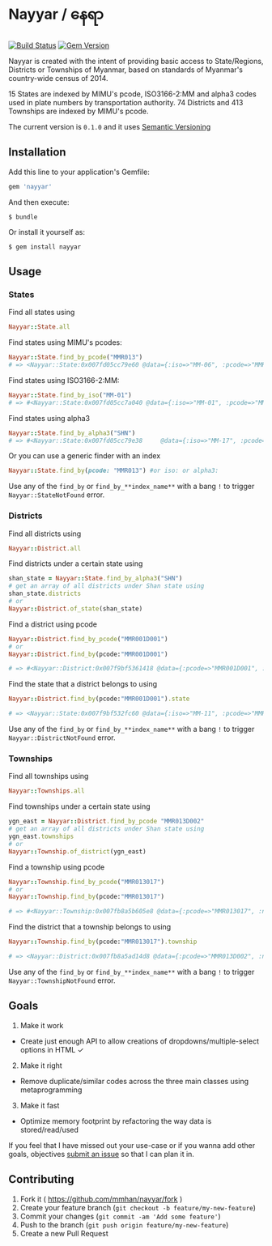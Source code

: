 # Nayyar / နေရာ
[![Build Status](https://travis-ci.org/mmhan/nayyar.png)](https://travis-ci.org/mmhan/nayyar.png)
[![Gem Version](https://badge.fury.io/rb/nayyar.svg)](http://badge.fury.io/rb/nayyar)

Nayyar is created with the intent of providing basic access to State/Regions, Districts or Townships of Myanmar, based on standards of Myanmar's country-wide census of 2014.

15 States are indexed by MIMU's pcode, ISO3166-2:MM and alpha3 codes used in plate numbers by transportation authority.
74 Districts and 413 Townships are indexed by MIMU's pcode.

The current version is `0.1.0` and it uses [Semantic Versioning](http://semver.org/)

## Installation

Add this line to your application's Gemfile:

```ruby
gem 'nayyar'
```

And then execute:

    $ bundle

Or install it yourself as:

    $ gem install nayyar

## Usage

### States

Find all states using

```ruby
Nayyar::State.all
```

Find states using MIMU's pcodes:

```ruby
Nayyar::State.find_by_pcode("MMR013")
# => <Nayyar::State:0x007fd05cc79e60 @data={:iso=>"MM-06", :pcode=>"MMR013", :alpha3=>"YGN", :name=>"Yangon"}>
```

Find states using ISO3166-2:MM:

```ruby
Nayyar::State.find_by_iso("MM-01")
# => #<Nayyar::State:0x007fd05cc7a040 @data={:iso=>"MM-01", :pcode=>"MMR005", :alpha3=>"SGG", :name=>"Sagaing"}>
```


Find states using alpha3

```ruby
Nayyar::State.find_by_alpha3("SHN")
# => #<Nayyar::State:0x007fd05cc79e38     @data={:iso=>"MM-17", :pcode=>"MMR222", :alpha3=>"SHN", :name=>"Shan"}>
```

Or you can use a generic finder with an index

```ruby
Nayyar::State.find_by(pcode: "MMR013") #or iso: or alpha3:
```

Use any of the `find_by` or `find_by_**index_name**` with a bang `!` to trigger `Nayyar::StateNotFound` error.

### Districts

Find all districts using
```ruby
Nayyar::District.all
```

Find districts under a certain state using
```ruby
shan_state = Nayyar::State.find_by_alpha3("SHN")
# get an array of all districts under Shan state using
shan_state.districts
# or
Nayyar::District.of_state(shan_state)
```

Find a district using pcode
```ruby
Nayyar::District.find_by_pcode("MMR001D001")
# or
Nayyar::District.find_by(pcode:"MMR001D001")

# => #<Nayyar::District:0x007f9bf5361418 @data={:pcode=>"MMR001D001", :name=>"Myitkyina", :state=>"MMR001"}>
```

Find the state that a district belongs to using
```ruby
Nayyar::District.find_by(pcode:"MMR001D001").state

# => <Nayyar::State:0x007f9bf532fc60 @data={:iso=>"MM-11", :pcode=>"MMR001", :alpha3=>"KCN", :name=>"Kachin"}>
```

Use any of the `find_by` or `find_by_**index_name**` with a bang `!` to trigger `Nayyar::DistrictNotFound` error.

### Townships

Find all townships using
```ruby
Nayyar::Townships.all
```

Find townships under a certain state using
```ruby
ygn_east = Nayyar::District.find_by_pcode "MMR013D002"
# get an array of all districts under Shan state using
ygn_east.townships
# or
Nayyar::Township.of_district(ygn_east)
```

Find a township using pcode
```ruby
Nayyar::Township.find_by_pcode("MMR013017")
# or
Nayyar::Township.find_by(pcode:"MMR013017")

# => #<Nayyar::Township:0x007fb8a5b605e8 @data={:pcode=>"MMR013017", :name=>"Botahtaung", :district=>"MMR013D002"}>
```

Find the district that a township belongs to using
```ruby
Nayyar::Township.find_by(pcode:"MMR013017").township

# => <Nayyar::District:0x007fb8a5ad14d8 @data={:pcode=>"MMR013D002", :name=>"Yangon (East)", :state=>"MMR013"}>
```

Use any of the `find_by` or `find_by_**index_name**` with a bang `!` to trigger `Nayyar::TownshipNotFound` error.
<!--
## Development

After checking out the repo, run `bin/setup` to install dependencies. Then, run `bin/console` for an interactive prompt that will allow you to experiment.

To install this gem onto your local machine, run `bundle exec rake install`. To release a new version, update the version number in `version.rb`, and then run `bundle exec rake release` to create a git tag for the version, push git commits and tags, and push the `.gem` file to [rubygems.org](https://rubygems.org).
-->

## Goals
1. Make it work
  - Create just enough API to allow creations of dropdowns/multiple-select options in HTML ✓
2. Make it right
  - Remove duplicate/similar codes across the three main classes using metaprogramming
3. Make it fast
  - Optimize memory footprint by refactoring the way data is stored/read/used

If you feel that I have missed out your use-case or if you wanna add other goals, objectives [submit an issue](https://github.com/mmhan/nayyar/issues/new) so that I can plan it in.

## Contributing

1. Fork it ( https://github.com/mmhan/nayyar/fork )
2. Create your feature branch (`git checkout -b feature/my-new-feature`)
3. Commit your changes (`git commit -am 'Add some feature'`)
4. Push to the branch (`git push origin feature/my-new-feature`)
5. Create a new Pull Request